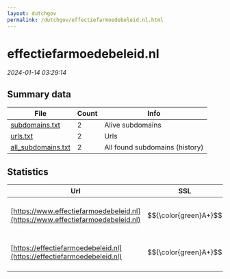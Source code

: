 ```yaml
---
layout: dutchgov
permalink: /dutchgov/effectiefarmoedebeleid.nl.html
---
```



# effectiefarmoedebeleid.nl
*2024-01-14 03:29:14*
## Summary data


| File       | Count | Info |
|------------|-------|------|
|[subdomains.txt](/data/effectiefarmoedebeleid.nl/subdomains.txt)|2|Alive subdomains|
|[urls.txt](/data/effectiefarmoedebeleid.nl/urls.txt)|2|Urls|
|[all_subdomains.txt](/data/effectiefarmoedebeleid.nl/all_subdomains.txt)|2|All found subdomains (history)|


## Statistics


| Url | SSL | Server | Cookie | HSTS | CSP | XFO | XXP | RP | Tech |Title |
|------------|-------|------|------|------|------|------|------|------|------|------|
|[https://www.effectiefarmoedebeleid.nl](https://www.effectiefarmoedebeleid.nl)| $${\color{green}A+}$$ |Microsoft-IIS/10.0| |:white_check_mark: |:warning: | :white_check_mark: | :white_check_mark: | :white_check_mark: |HSTS IIS:10.0 Windows Server|Document Moved|
|[https://effectiefarmoedebeleid.nl](https://effectiefarmoedebeleid.nl)| $${\color{green}A+}$$ |Microsoft-IIS/10.0| |:white_check_mark: |:warning: | :white_check_mark: | :white_check_mark: | :white_check_mark: |HSTS IIS:10.0 Windows Server|Document Moved|